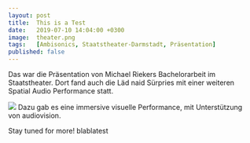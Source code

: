 ```yaml
---
layout: post
title:  This is a Test
date:   2019-07-10 14:04:00 +0300
image:  theater.png
tags:   [Ambisonics, Staatstheater-Darmstadt, Präsentation]
published: false
---
```

Das war die Präsentation von Michael Riekers Bachelorarbeit im Staatstheater. Dort fand auch die Läd naid Sürpries mit einer weiteren Spatial Audio Performance statt.

![]({{site.baseurl}}/img/theater2.jpg)
Dazu gab es eine immersive visuelle Performance, mit Unterstützung von audiovision.

Stay tuned for more!
blablatest
